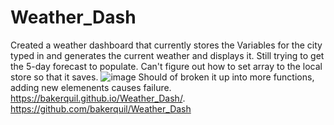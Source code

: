# Weather_Dash


Created a weather dashboard that currently stores the Variables for the city typed in
and generates the current weather and displays it. Still trying to get the 5-day forecast to populate.
Can't figure out how to set array to the local store so that it saves.
![image](https://user-images.githubusercontent.com/63992745/99137963-2d2ee880-25fb-11eb-8864-9d5a1ca02c32.png)
Should of broken it up into more functions, adding new elemenents causes failure.
https://bakerquil.github.io/Weather_Dash/.
https://github.com/bakerquil/Weather_Dash